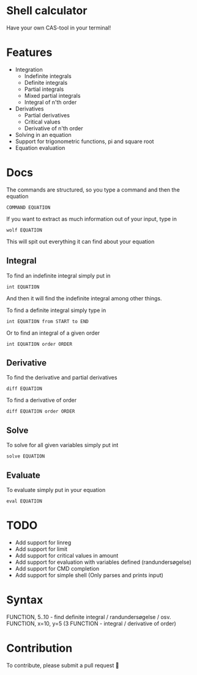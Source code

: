 # Shell calculator
Have your own CAS-tool in your terminal!

# Features
- Integration
    - Indefinite integrals
    - Definite integrals
    - Partial integrals
    - Mixed partial integrals
    - Integral of n'th order
- Derivatives
    - Partial derivatives
    - Critical values
    - Derivative of n'th order
- Solving in an equation
- Support for trigonometric functions, pi and square root
- Equation evaluation

# Docs
The commands are structured, so you type a command and then the equation

```
COMMAND EQUATION
```

If you want to extract as much information out of your input, type in
```
wolf EQUATION
```
This will spit out everything it can find about your equation

## Integral
To find an indefinite integral simply put in
```
int EQUATION
```
And then it will find the indefinite integral among other things.

To find a definite integral simply type in
```
int EQUATION from START to END
```

Or to find an integral of a given order
```
int EQUATION order ORDER
```

## Derivative
To find the derivative and partial derivatives
```
diff EQUATION
```

To find a derivative of order
```
diff EQUATION order ORDER
```

## Solve
To solve for all given variables simply put int
```
solve EQUATION
```

## Evaluate
To evaluate simply put in your equation
```
eval EQUATION
```

# TODO
- Add support for linreg
- Add support for limit
- Add support for critical values in amount
- Add support for evaluation with variables defined (randundersøgelse)
- Add support for CMD completion
- Add support for simple shell (Only parses and prints input)

# Syntax
FUNCTION, 5..10 - find definite integral / randundersøgelse / osv.
FUNCTION, x=10, y=5 
(3 FUNCTION - integral / derivative of order)

# Contribution
To contribute, please submit a pull request 👏
